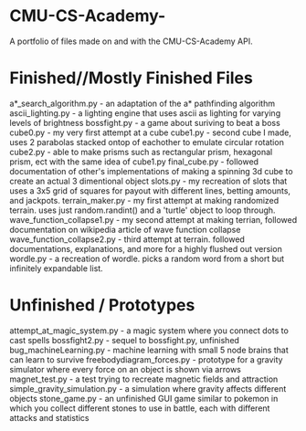 # CMU-CS-Academy-
A portfolio of files made on and with the CMU-CS-Academy API.

# Finished//Mostly Finished Files
a*_search_algorithm.py - an adaptation of the a* pathfinding algorithm
ascii_lighting.py - a lighting engine that uses ascii as lighting for varying levels of brightness
bossfight.py - a game about suriving to beat a boss
cube0.py - my very first attempt at a cube
cube1.py - second cube I made, uses 2 parabolas stacked ontop of eachother to emulate circular rotation
cube2.py - able to make prisms such as rectangular prism, hexagonal prism, ect with the same idea of cube1.py
final_cube.py - followed documentation of other's implementations of making a spinning 3d cube to create an actual 3 dimentional object
slots.py - my recreation of slots that uses a 3x5 grid of squares for payout with different lines, betting amounts, and jackpots.
terrain_maker.py - my first attempt at making randomized terrain. uses just random.randint() and a 'turtle' object to loop through.
wave_function_collapse1.py - my second attempt at making terrian, followed documentation on wikipedia article of wave function collapse
wave_function_collapse2.py - third attempt at terrain. followed documentations, explanations, and more for a highly flushed out version
wordle.py - a recreation of wordle. picks a random word from a short but infinitely expandable list.

# Unfinished / Prototypes
attempt_at_magic_system.py - a magic system where you connect dots to cast spells
bossfight2.py - sequel to bossfight.py, unfinished
bug_machineLearning.py - machine learning with small 5 node brains that can learn to survive
freebodydiagram_forces.py - prototype for a gravity simulator where every force on an object is shown via arrows
magnet_test.py - a test trying to recreate magnetic fields and attraction
simple_gravity_simulation.py - a simulation where gravity affects different objects
stone_game.py - an unfinished GUI game similar to pokemon in which you collect different stones to use in battle, each with different attacks and statistics



